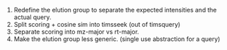 
1. Redefine the elution group to separate the expected intensities and the actual query.
2. Split scoring + cosine sim into timsseek (out of timsquery)
3. Separate scoring into mz-major vs rt-major.
4. Make the elution group less generic. (single use abstraction for a query)